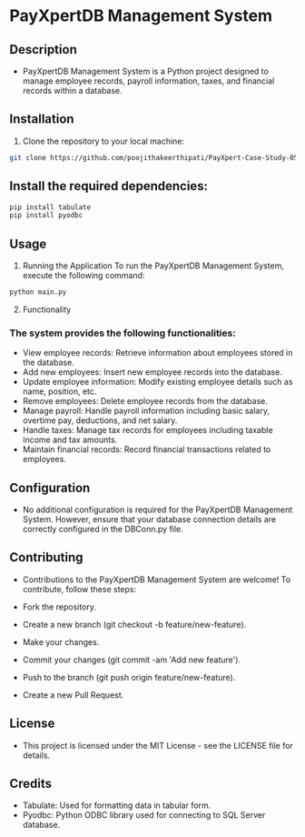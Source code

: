 # PayXpertDB Management System
## Description
- PayXpertDB Management System is a Python project designed to manage employee records, payroll information, taxes, and financial records within a database.

## Installation
1. Clone the repository to your local machine:
```bash
git clone https://github.com/poojithakeerthipati/PayXpert-Case-Study-05.git
```
## Install the required dependencies:
```bash
pip install tabulate
pip install pyodbc
```
## Usage
1. Running the Application
To run the PayXpertDB Management System, execute the following command:

```bash
python main.py
```
2. Functionality
### The system provides the following functionalities:

- View employee records: Retrieve information about employees stored in the database.
- Add new employees: Insert new employee records into the database.
- Update employee information: Modify existing employee details such as name, position, etc.
- Remove employees: Delete employee records from the database.
- Manage payroll: Handle payroll information including basic salary, overtime pay, deductions, and net salary.
- Handle taxes: Manage tax records for employees including taxable income and tax amounts.
- Maintain financial records: Record financial transactions related to employees.
## Configuration
- No additional configuration is required for the PayXpertDB Management System. However, ensure that your database connection details are correctly configured in the DBConn.py file.

## Contributing
- Contributions to the PayXpertDB Management System are welcome! To contribute, follow these steps:

- Fork the repository.
- Create a new branch (git checkout -b feature/new-feature).
- Make your changes.
- Commit your changes (git commit -am 'Add new feature').
- Push to the branch (git push origin feature/new-feature).
- Create a new Pull Request.
## License
- This project is licensed under the MIT License - see the LICENSE file for details.

## Credits
- Tabulate: Used for formatting data in tabular form.
- Pyodbc: Python ODBC library used for connecting to SQL Server database.